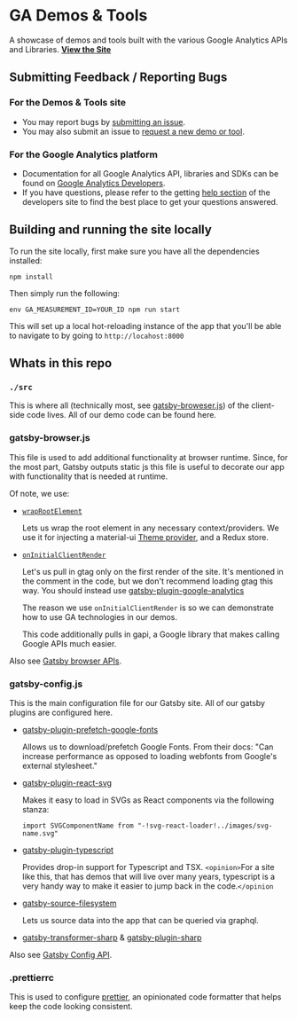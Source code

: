 # GA Demos & Tools

A showcase of demos and tools built with the various Google Analytics APIs and
Libraries. **[View the Site]**

## Submitting Feedback / Reporting Bugs

### For the Demos & Tools site

-   You may report bugs by [submitting an issue].
-   You may also submit an issue to [request a new demo or tool].

### For the Google Analytics platform

-   Documentation for all Google Analytics API, libraries and SDKs can be found
    on [Google Analytics Developers].
-   If you have questions, please refer to the getting [help section] of the
    developers site to find the best place to get your questions answered.

## Building and running the site locally

To run the site locally, first make sure you have all the dependencies
installed:

```shell
npm install
```

Then simply run the following:

```shell
env GA_MEASUREMENT_ID=YOUR_ID npm run start
```

This will set up a local hot-reloading instance of the app that you'll be able
to navigate to by going to `http://locahost:8000`

## Whats in this repo

### `./src`

This is where all (technically most, see [gatsby-broweser.js]) of the
client-side code lives. All of our demo code can be found here.

### gatsby-browser.js

This file is used to add additional functionality at browser runtime. Since, for
the most part, Gatsby outputs static js this file is useful to decorate our app
with functionality that is needed at runtime.

Of note, we use:

+   [`wrapRootElement`](https://www.gatsbyjs.org/docs/browser-apis/#wrapRootElement)

    Lets us wrap the root element in any necessary context/providers. We use it
    for injecting a material-ui
    [Theme provider](https://material-ui.com/customization/theming/#theme-provider),
    and a Redux store.

+   [`onInitialClientRender`](https://www.gatsbyjs.org/docs/browser-apis/#onInitialClientRender)

    Let's us pull in gtag only on the first render of the site. It's mentioned
    in the comment in the code, but we don't recommend loading gtag this way.
    You should instead use
    [gatsby-plugin-google-analytics](https://www.gatsbyjs.org/packages/gatsby-plugin-google-analytics/)

    The reason we use `onInitialClientRender` is so we can demonstrate how to
    use GA technologies in our demos.

    This code additionally pulls in gapi, a Google library that makes calling
    Google APIs much easier.

Also see [Gatsby browser APIs](https://www.gatsbyjs.org/docs/browser-apis/).

### gatsby-config.js

This is the main configuration file for our Gatsby site. All of our gatsby
plugins are configured here.

+   [gatsby-plugin-prefetch-google-fonts](https://www.gatsbyjs.org/packages/gatsby-plugin-prefetch-google-fonts/)

    Allows us to download/prefetch Google Fonts. From their docs: "Can increase
    performance as opposed to loading webfonts from Google's external
    stylesheet."

+   [gatsby-plugin-react-svg](https://www.gatsbyjs.org/packages/gatsby-plugin-react-svg/)

    Makes it easy to load in SVGs as React components via the following stanza:

    ```
    import SVGComponentName from "-!svg-react-loader!../images/svg-name.svg"
    ```

+   [gatsby-plugin-typescript](https://www.gatsbyjs.org/packages/gatsby-plugin-typescript/)

    Provides drop-in support for Typescript and TSX. `<opinion>`For a site like
    this, that has demos that will live over many years, typescript is a very
    handy way to make it easier to jump back in the code.`</opinion`

+   [gatsby-source-filesystem](https://www.gatsbyjs.org/packages/gatsby-source-filesystem/)

    Lets us source data into the app that can be queried via graphql.

+   [gatsby-transformer-sharp] & [gatsby-plugin-sharp]

Also see [Gatsby Config API](https://www.gatsbyjs.org/docs/gatsby-config/).

### .prettierrc

This is used to configure [prettier], an opinionated code formatter that helps
keep the code looking consistent.

[View the Site]: https://ga-dev-tools.appspot.com
[submitting an issue]:https://github.com/googleanalytics/ga-dev-tools/issues/new
[request a new demo or tool]:https://github.com/googleanalytics/ga-dev-tools/issues/new
[Google Analytics Developers]: http://developers.google.com/analytics
[help section]: http://developers.google.com/analytics/help/
[gatsby-broweser.js]: #gatsby-browser.js
[gatsby-transformer-sharp]: https://www.gatsbyjs.org/packages/gatsby-transformer-sharp/
[gatsby-plugin-sharp]: https://www.gatsbyjs.org/packages/gatsby-plugin-sharp/
[prettier]: https://prettier.io/
